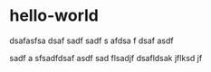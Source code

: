 # hello-world

dsafasfsa dsaf sadf sadf s
afdsa
f
dsaf
asdf

sadf
a
sfsadfdsaf asdf sad flsadjf dsafldsak jflksd jf